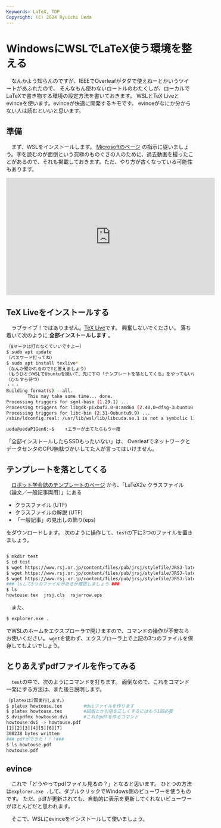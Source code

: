 ```yaml
---
Keywords: LaTeX, TDP
Copyright: (C) 2024 Ryuichi Ueda
---
```


# WindowsにWSLでLaTeX使う環境を整える

　なんかよう知らんのですが、IEEEでOverleafがタダで使えねーとかいうツイートがあふれたので、
そんなもん使わないロートルのわたくしが、ローカルでLaTeXで書き物する環境の設定方法を書いておきます。
WSLとTeX Liveとevinceを使います。evinceが快適に開発するキモです。
evinceがなにか分からない人は読むといいと思います。


## 準備

　まず、WSLをインストールします。
[Microsoftのページ](https://learn.microsoft.com/ja-jp/windows/wsl/install)
の指示に従いましょう。字を読むのが面倒という究極のものぐさの人のために、過去動画を撮ったことがあるので、それも掲載しておきます。ただ、やり方が古くなっている可能性もあります。

<iframe width="560" height="315" src="https://www.youtube.com/embed/Fm9uH5QH8QA?si=RCx42cTX5Skgx7iO" title="YouTube video player" frameborder="0" allow="accelerometer; autoplay; clipboard-write; encrypted-media; gyroscope; picture-in-picture; web-share" referrerpolicy="strict-origin-when-cross-origin" allowfullscreen></iframe>

## TeX Liveをインストールする

　ラブライブ！ではありません。[TeX Live](https://texwiki.texjp.org/?TeX%20Live)です。
興奮しないでください。
落ち着いて次のように **全部インストールします** 。

```sh
（$マークは打たなくていいですよー）
$ sudo apt update
（パスワード打ってね）
$ sudo apt install texlive*
（なんか聞かれるのでYと答えましょう）
（もうひとつWSLでUbuntuを開いて、先に下の「テンプレートを落としてくる」をやってもいいです）
（ひたすら待つ）
・・・
Building format(s) --all.
        This may take some time... done.
Processing triggers for sgml-base (1.29.1) ...
Processing triggers for libgdk-pixbuf2.0-0:amd64 (2.40.0+dfsg-3ubuntu0.4) ...
Processing triggers for libc-bin (2.31-0ubuntu9.9) ...
/sbin/ldconfig.real: /usr/lib/wsl/lib/libcuda.so.1 is not a symbolic link

ueda@uedaP1Gen6:~$    ↑エラーが出てたらもう一度
```


「全部インストールしたらSSDもったいない」は、
OverleafでネットワークとデータセンタのCPU無駄づかいしてた人が言ってはいけません。


## テンプレートを落としてくる

　[ロボット学会誌のテンプレートのページ](https://www.rsj.or.jp/pub/jrsj/info/stylefile.html)
から、「LaTeX2e クラスファイル（論文／一般記事両用）」にある

* クラスファイル (UTF)
* クラスファイルの解説 (UTF)
* 「一般記事」の見出しの飾り(eps)

をダウンロードします。
次のように操作して、`test`の下に3つのファイルを置きましょう。
```sh

$ mkdir test
$ cd test
$ wget https://www.rsj.or.jp/content/files/pub/jrsj/stylefile/JRSJ-latex2eutf/jrsj.cls
$ wget https://www.rsj.or.jp/content/files/pub/jrsj/stylefile/JRSJ-latex2eutf/howtouse.tex
$ wget https://www.rsj.or.jp/content/files/pub/jrsj/stylefile/JRSJ-latex2e/rsjarrow.eps
### lsして3つのファイルがあるか確認しましょう ###
$ ls
howtouse.tex  jrsj.cls  rsjarrow.eps
```


　また、

```sh
$ explorer.exe .
```

でWSLのホームをエクスプローラで開けますので、コマンドの操作が不安ならお使いください。
`wget`を使わず、エクスプローラ上で上記の3つのファイルを保存してもよいでしょう。

## とりあえずpdfファイルを作ってみる

　`test`の中で、次のようにコマンドを打ちます。
面倒なので、これをコマンド一発にする方法は、また後日説明します。

```bash
（platexは2回実行します。）
$ platex howtouse.tex        #dviファイルを作ります
$ platex howtouse.tex        #図版とか引用を正しくするにはもう1回必要
$ dvipdfmx howtouse.dvi      #これがpdfを作るコマンド
howtouse.dvi -> howtouse.pdf
[1][2][3][4][5][6][7]
308238 bytes written
### pdfができた！！！###
$ ls howtouse.pdf
howtouse.pdf
```

## evince

　これで「どうやってpdfファイル見るの？」となると思います。
ひとつの方法は`explorer.exe .`して、ダブルクリックでWindows側のビューワーを使うものです。
ただ、pdfが更新されても、自動的に表示を更新してくれないビューワーがほとんどだと思われます。

　そこで、WSLにevinceをインストールして使いましょう。


